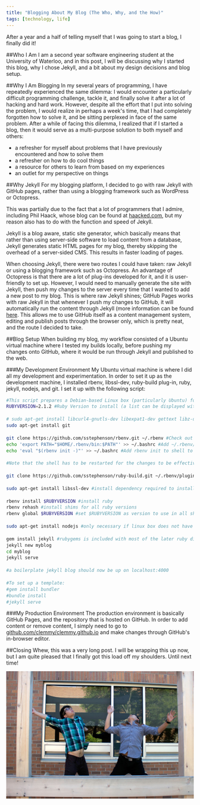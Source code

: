 ```yaml
---
title: "Blogging About My Blog (The Who, Why, and the How)"
tags: [technology, life]
---
```


After a year and a half of telling myself that I was going to start a blog, I finally did it!

##Who I Am
I am a second year software engineering student at the University of Waterloo, and in this post, I will be discussing why I started this blog, why I chose Jekyll, and a bit about my design decisions and blog setup.

##Why I Am Blogging
In my several years of programming, I have repeatedly experienced the same dilemma: I would encounter a particularly difficult programming challenge, tackle it, and finally solve it after a lot of hacking and hard work. However, despite all the effort that I put into solving the problem, I would realize in perhaps a week's time, that I had completely forgotten how to solve it, and be sitting perplexed in face of the same problem. After a while of facing this dilemma, I realized that if I started a blog, then it would serve as a multi-purpose solution to both myself and others:

- a refresher for myself about problems that I have previously encountered and how to solve them
- a refresher on how to do cool things
- a resource for others to learn from based on my experiences
- an outlet for my perspective on things

##Why Jekyll
For my blogging platform, I decided to go with raw Jekyll with GitHub pages, rather than using a blogging framework such as WordPress or Octopress.

This was partially due to the fact that a lot of programmers that I admire, including Phil Haack, whose blog can be found at [haacked.com](http://haacked.com/), but my reason also has to do with the function and speed of Jekyll.

Jekyll is a blog aware, static site generator, which basically means that rather than using server-side software to load content from a database, Jekyll generates static HTML pages for my blog, thereby skipping the overhead of a server-sided CMS. This results in faster loading of pages.

When choosing Jekyll, there were two routes I could have taken: raw Jekyll or using a blogging framework such as Octopress. An advantage of Octopress is that there are a lot of plug-ins developed for it, and it is user-friendly to set up. However, I would need to manually generate the site with Jekyll, then push my changes to the server every time that I wanted to add a new post to my blog. This is where raw Jekyll shines; GitHub Pages works with raw Jekyll in that whenever I push my changes to GitHub, it will automatically run the content through Jekyll (more information can be found [here](https://help.github.com/articles/using-jekyll-with-pages/). This allows me to use GitHub itself as a content management system, editing and publish posts through the browser only, which is pretty neat, and the route I decided to take.


##Blog Setup
When building my blog, my workflow consisted of a Ubuntu virtual machine where I tested my builds locally, before pushing my changes onto GitHub, where it would be run through Jekyll and published to the web.

###My Development Environment
My Ubuntu virtual machine is where I did all my development and experimentation. In order to set it up as the development machine, I installed rbenv, libssl-dev, ruby-build plug-in, ruby, jekyll, nodejs, and git. I set it up with the following script:

```bash
#This script prepares a Debian-based Linux box (particularly Ubuntu) for setting up a simple Jekyll demo
RUBYVERSION=2.1.2 #Ruby Version to install (a list can be displayed with 'rbenv install -l')

# sudo apt-get install libcurl4-gnutls-dev libexpat1-dev gettext libz-dev libssl-dev #install git dependencies (usually pre-installed)
sudo apt-get install git

git clone https://github.com/sstephenson/rbenv.git ~/.rbenv #Check out rbenv into ~/.rbenv
echo 'export PATH="$HOME/.rbenv/bin:$PATH"' >> ~/.bashrc #Add ~/.rbenv/bin to $PATH for access to the rbenv command-line utility. (For non-Ubuntu distros, replace .bashrc with .bash_profile)
echo 'eval "$(rbenv init -)"' >> ~/.bashrc #Add rbenv init to shell to enable shims and autocompletion

#Note that the shell has to be restarted for the changes to be effective.

git clone https://github.com/sstephenson/ruby-build.git ~/.rbenv/plugins/ruby-build #install ruby-build as plug-in

sudo apt-get install libssl-dev #install dependency required to install Ruby

rbenv install $RUBYVERSION #install ruby
rbenv rehash #install shims for all ruby versions
rbenv global $RUBYVERSION #set $RUBYVERSION as version to use in all shells

sudo apt-get install nodejs #only necessary if linux box does not have javascript runtime

gem install jekyll #rubygems is included with most of the later ruby distributions
jekyll new myblog
cd myblog
jekyll serve

#a boilerplate jekyll blog should now be up on localhost:4000

#To set up a template:
#gem install bundler
#bundle install
#jekyll serve
```

###My Production Environment
The production environment is basically GitHub Pages, and the repository that is hosted on GitHub. In order to add content or remove content, I simply need to go to [github.com/clemmy/clemmy.github.io](http://github.com/clemmy/clemmy.github.io/) and make changes through GitHub's in-browser editor.

##Closing
Whew, this was a very long post. I will be wrapping this up now, but I am quite pleased that I finally got this load off my shoulders. Until next time!

![Yay!](../images/in_post_images/yay.jpg)

<!--end-->
